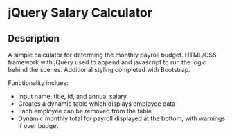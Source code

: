 # jQuery Salary Calculator

## Description

A simple calculator for determing the monthly payroll budget. HTML/CSS framework with jQuery used to append and javascript to run the logic behind the scenes. Additional styling completed with Bootstrap.

Functionality inclues:
- Input name, title, id, and annual salary
- Creates a dynamic table which displays employee data
- Each employee can be removed from the table
- Dynamic monthly total for payroll displayed at the bottom, with warnings if over budget


